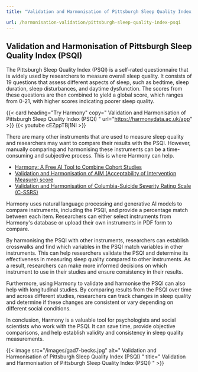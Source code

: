 ```yaml
---
title: "Validation and Harmonisation of Pittsburgh Sleep Quality Index (PSQI)"

url: /harmonisation-validation/pittsburgh-sleep-quality-index-psqi
---
```


## Validation and Harmonisation of Pittsburgh Sleep Quality Index (PSQI)

The Pittsburgh Sleep Quality Index (PSQI) is a self-rated questionnaire that is widely used by researchers to measure overall sleep quality. It consists of 19 questions that assess different aspects of sleep, such as bedtime, sleep duration, sleep disturbances, and daytime dysfunction. The scores from these questions are then combined to yield a global score, which ranges from 0-21, with higher scores indicating poorer sleep quality.

{{< card heading="Try Harmony" copy=" Validation and Harmonisation of Pittsburgh Sleep Quality Index (PSQI) " url="https://harmonydata.ac.uk/app" >}}
{{< youtube cEZppTBj1NI >}}

There are many other instruments that are used to measure sleep quality and researchers may want to compare their results with the PSQI. However, manually comparing and harmonising these instruments can be a time-consuming and subjective process. This is where Harmony can help.

* [Harmony: A Free AI Tool to Combine Cohort Studies](/item-harmonisation/harmony-a-free-ai-tool-to-combine-cohort-studies)
* [Validation and Harmonisation of AIM (Acceptability of Intervention Measure) score](/harmonisation-validation/aim-acceptability-of-intervention-measure-score)
* [Validation and Harmonisation of Columbia-Suicide Severity Rating Scale (C-SSRS)](/harmonisation-validation/columbia-suicide-severity-rating-scale-c-ssrs)

Harmony uses natural language processing and generative AI models to compare instruments, including the PSQI, and provide a percentage match between each item. Researchers can either select instruments from Harmony's database or upload their own instruments in PDF form to compare.

By harmonising the PSQI with other instruments, researchers can establish crosswalks and find which variables in the PSQI match variables in other instruments. This can help researchers validate the PSQI and determine its effectiveness in measuring sleep quality compared to other instruments. As a result, researchers can make more informed decisions on which instrument to use in their studies and ensure consistency in their results.

Furthermore, using Harmony to validate and harmonise the PSQI can also help with longitudinal studies. By comparing results from the PSQI over time and across different studies, researchers can track changes in sleep quality and determine if these changes are consistent or vary depending on different social conditions.

In conclusion, Harmony is a valuable tool for psychologists and social scientists who work with the PSQI. It can save time, provide objective comparisons, and help establish validity and consistency in sleep quality measurements. 


{{< image src="/images/gad7-becks.jpg" alt=" Validation and Harmonisation of Pittsburgh Sleep Quality Index (PSQI) " title=" Validation and Harmonisation of Pittsburgh Sleep Quality Index (PSQI) " >}}







